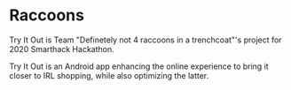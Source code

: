 # Raccoons
Try It Out is Team "Definetely not 4 raccoons in a trenchcoat"'s project for 2020 Smarthack Hackathon.

Try It Out is an Android app enhancing the online experience to bring it closer to IRL shopping, while also optimizing the latter.

